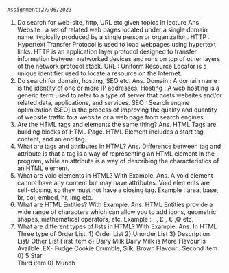                                                       Assignment:27/06/2023
  1. Do search for web-site, http, URL etc given topics in lecture
  Ans. Website : a set of related web pages located under a single domain name, typically produced by a single person or organization.
       HTTP : Hypertext Transfer Protocol is used to load webpages using hypertext links. HTTP is an application layer protocol designed to transfer information between networked devices and runs on top of other layers of the network protocol stack.
       URL : Uniform Resource Locator is a unique identifier used to locate a resource on the Internet.
2. Do search for domain, hosting, SEO etc.
Ans. Domain : A domain name is the identity of one or more IP addresses.
Hosting : A web hosting is a generic term used to refer to a type of server that hosts websites and/or related data, applications, and services.
SEO : Search engine optimization (SEO) is the process of improving the quality and quantity of website traffic to a website or a web page from search engines.
3. Are the HTML tags and elements the same thing?
Ans. HTML Tags are building blocks of HTML Page.
     HTML Element includes a start tag, content, and an end tag.
4. What are tags and attributes in HTML?
Ans. Difference between tag and attribute is that a tag is a way of representing an HTML element in the program, while an attribute is a way of describing the characteristics of an HTML element.
5. What are void elements in HTML? With Example.
Ans. A void element cannot have any content but may have attributes. Void elements are self-closing, so they must not have a closing tag.
Example : area, base, br, col, embed, hr, img etc.
6. What are HTML Entities? With Example.
Ans. HTML Entities provide a wide range of characters which can allow you to add icons, geometric shapes, mathematical operators, etc.
Example : &nbsp; , &pound; , &euro; ,&copy; etc.
7. What are different types of lists in HTML? With Example.
Ans. In HTML Three type of Order List.
   1} Order List                 2} Unorder List                                                       3} Description List/ Other List
   First item                      o} Dairy Milk                                                         Dairy Milk is More Flavour is Availble. EX- Fudge Cookie Crumble, Silk, Brown Flavour..
   Second item                     0} 5 Star                                    
   Third item                      0} Munch
